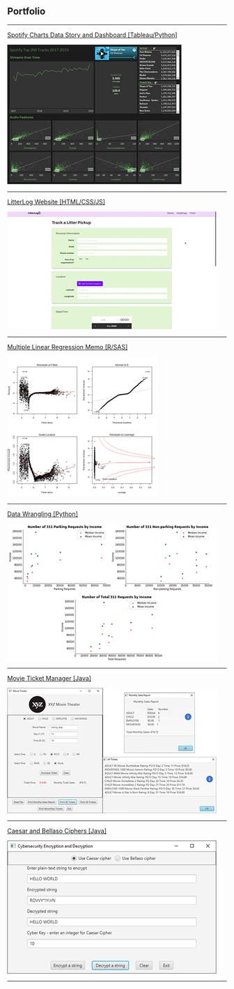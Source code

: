 ## Portfolio

---

[Spotify Charts Data Story and Dashboard [Tableau/Python]](https://github.com/pagarc/spotify-charts-story)

![Spotify Charts Data Story and Dashboard](img/charts_dash_thumb.png)

---

[LitterLog Website [HTML/CSS/JS]](https://github.com/pagarc/morning-10)

![LitterLog Website](img/litterlog.gif)

---

[Multiple Linear Regression Memo [R/SAS]](https://github.com/pagarc/mlr-memo)

![Multiple Linear Regression Memo](img/mlr_assumpt_thumb.png)

---

[Data Wrangling [Python]](https://github.com/pagarc/data-wrangling)

![Data Wrangling](img/data_wrangling_thumb.png)

---

[Movie Ticket Manager [Java]](https://github.com/pagarc/movie-ticket-mgr)

![Movie Ticket Manager](img/movie_thumb.png)

---

[Caesar and Bellaso Ciphers [Java]](https://github.com/pagarc/crypto-ciphers)

![Caesar and Bellaso Ciphers](img/cipher_thumb.png)

---
